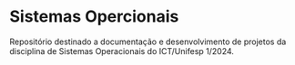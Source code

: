 # Sistemas Opercionais
Repositório destinado a documentação e desenvolvimento de projetos da disciplina de Sistemas Operacionais do ICT/Unifesp 1/2024.
